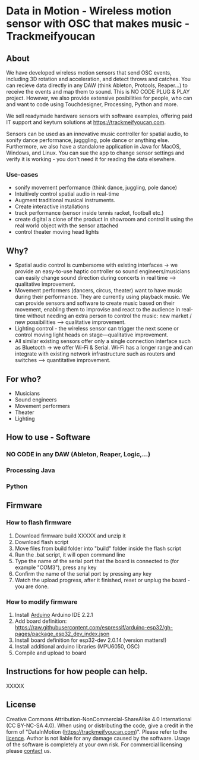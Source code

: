 # Data in Motion - Wireless motion sensor with OSC that makes music - Trackmeifyoucan

## About
We have developed wireless motion sensors that send OSC events, including 3D rotation and acceleration, and detect throws and catches. You can recieve data directly in any DAW (think Ableton, Protools, Reaper…) to receive the events and map them to sound. This is NO CODE PLUG & PLAY project. However, we also provide extensive posibilities for people, who can and want to code using Touchdesigner, Processing, Python and more. 

We sell readymade hardware sensors with software examples, offering paid IT support and keyturn solutions at https://trackmeifyoucan.com. 

Sensors can be used as an innovative music controller for spatial audio, to sonify dance performance, jugggling, pole dance or anything else. Furthermore, we also have a standalone application in Java for MacOS, Windows, and Linux. You can sue the app to change sensor settings and verify it is working - you don't need it for reading the data elsewhere. 

### Use-cases
* sonify movement performance (think dance, juggling, pole dance)
* Intuitively control spatial audio in real-time
* Augment traditional musical instruments.
* Create interactive installations
* track performance (sensor inside tennis racket, football etc.)
* create digital a clone of the product in showroom and control it using the real world object with the sensor attached
* control theater moving head lights

## Why?
* Spatial audio control is cumbersome with existing interfaces -> we provide an easy-to-use haptic controller so sound engineers/musicians can easily change sound direction during concerts in real time —> qualitative improvement.
* Movement performers (dancers, circus, theater) want to have music during their performance. They are currently using playback music. We can provide sensors and software to create music based on their movement, enabling them to improvise and react to the audience in real-time without needing an extra person to control the music: new market / new possibilities —> qualitative improvement.
* Lighting control - the wireless sensor can trigger the next scene or control moving light heads on stage—qualitative improvement.
* All similar existing sensors offer only a single connection interface such as Bluetooth -> we offer Wi-Fi & Serial. Wi-Fi has a longer range and can integrate with existing network infrastructure such as routers and switches —> quantitative improvement.

## For who?
* Musicians
* Sound engineers
* Movement performers
* Theater
* Lighting

## How to use - Software

### NO CODE in any DAW (Ableton, Reaper, Logic,...)

### Processing Java

### Python

## Firmware

### How to flash firmware
1. Download firmware build XXXXX and unzip it
2. Download flash script
3. Move files from build folder into "build" folder inside the flash script
4. Run the .bat script, it will open command line
5. Type the name of the serial port that the board is connected to (for example "COM3"), press any key
6. Confirm the name of the serial port by pressing any key
7. Watch the upload progress, after it finished, reset or unplug the board - you are done.

### How to modify firmware
1. Install [Arduino](https://www.arduino.cc/en/software "Arduino") Arduino IDE 2.2.1
2. Add board definition: https://raw.githubusercontent.com/espressif/arduino-esp32/gh-pages/package_esp32_dev_index.json
3. Install board definition for esp32-dev 2.0.14 (version matters!)
4. Install additional arduino libraries (MPU6050, OSC)
5. Compile and upload to board

## Instructions for how people can help.

XXXXX

## License
Creative Commons Attribution-NonCommercial-ShareAlike 4.0 International (CC BY-NC-SA 4.0). When using or distributing the code, give a credit in the form of "DataInMotion (https://trackmeifyoucan.com)". Please refer to the [licence](https://creativecommons.org/licenses/by-nc-sa/4.0/). Author is not liable for any damage caused by the software. Usage of the software is completely at your own risk. For commercial licensing please [contact](https://trackmeifyoucan.com/contact/) us.  
